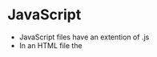 # JavaScript
- JavaScript files have an extention of .js
- In an HTML file the **<script>** tag defines where the .js file is located.
- JavaScript is an object-oriented computer programming language commonly used to create interactive effects within web browsers.
- JavaScript is one of the world's most popular programming languages, primarily used to add automation, animations and interactivity to Web pages. Web developers use JavaScript for anything from automating simple tasks to creating complex Web pages that behave like desktop software applications.
## Developers need to understand
- Developers should add comments to code to define what the script is doing.
- JavaScript runs where it is found in the HTML.
- Each individual instructions or steps is known as a statement (end with a semicolon).
- JavaScript is case sensitive. 
### Data Types Examples
1. Numberic Data - Number
1. String Data - Words
1. Boolean - True or False
#### Rules for Naming Variables
1. The name must begin wiih a letter, $, or _.
1. No dashes or periods
1. Cannoy use keywords
1. Case Sensitive
1. Name that describes the kind of information that the variable stores
1. Camel Case if you are using two words

